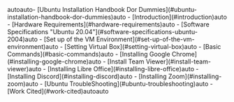 <!-- TOC -->autoauto- [Ubuntu Installation Handbook Dor Dummies](#ubuntu-installation-handbook-dor-dummies)auto    - [Introduction](#introduction)auto    - [Hardware Requirements](#hardware-requirements)auto    - [Software Specifications "Ubuntu 20.04"](#software-specifications-ubuntu-2004)auto    - [Set up of the VM Environment](#set-up-of-the-vm-environment)auto    - [Setting Virtual Box](#setting-virtual-box)auto    - [Basic Commands](#basic-commands)auto    - [Installing Google Chrome](#installing-google-chrome)auto    - [Install Team Viewer](#install-team-viewer)auto    - [Installing Libre Office](#installing-libre-office)auto    - [Installing Discord](#installing-discord)auto    - [Installing Zoom](#installing-zoom)auto    - [Ubuntu TroubleShooting](#ubuntu-troubleshooting)auto    - [Work Cited](#work-cited)autoauto<!-- /TOC -->
